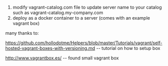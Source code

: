 1. modify vagrant-catalog.com file to update server name to your catalog such as vagrant-catalog.my-company.com
2. deploy as a docker container to a server (comes with an example vagrant box)

many thanks to:

https://github.com/hollodotme/Helpers/blob/master/Tutorials/vagrant/self-hosted-vagrant-boxes-with-versioning.md -- tutorial on how to setup box

http://www.vagrantbox.es/ -- found small vagrant box
